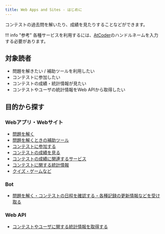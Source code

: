 ```yaml
---
title: Web Apps and Sites - はじめに
---
```


コンテストの過去問を解いたり、成績を見たりすることなどができます。

!!! info "参考"
    各種サービスを利用するには、[AtCoder](https://atcoder.jp/)のハンドルネームを入力する必要があります。

## 対象読者

- 問題を解きたい / 補助ツールを利用したい
- コンテストに参加したい
- コンテストの成績・統計情報が見たい
- コンテストやユーザの統計情報をWeb APIから取得したい

## 目的から探す

### Webアプリ・Webサイト

- [問題を解く](./solve_problems)
- [問題を解くときの補助ツール](./support_tools)
- [コンテストに参加する](./participate_in_contests)
- [コンテストの成績を見る](./view_and_compare_scores)
- [コンテストの成績に関連するサービス](./services_using_scores)
- [コンテストに関する統計情報](./statistics)
- [クイズ・ゲームなど](./quiz_and_game)

### Bot

- [問題を解く・コンテストの日程を確認する・各種記録の更新情報などを受け取る](../bot)

### Web API

- [コンテストやユーザに関する統計情報を取得する](../web_api/)
